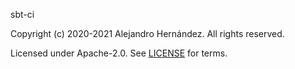 [comment]: <> (Contains the copyright notices for the organization/owner.)
[comment]: <> ()
[comment]: <> (Need the `NAME`, `YEAR_RANGE`, `ORG_NAME` and `LICENSE` `mdocVariables`.)
[comment]: <> ()
[comment]: <> (See https://github.com/alejandrohdezma/sbt-github for information on how to get this variables.)

sbt-ci

Copyright (c) 2020-2021 Alejandro Hernández. All rights reserved.

Licensed under Apache-2.0. See [LICENSE](LICENSE.md) for terms.